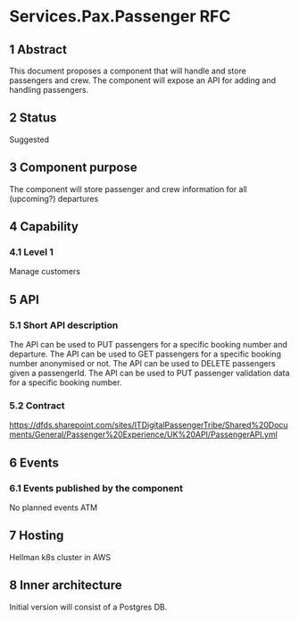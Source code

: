 # Services.Pax.Passenger RFC
## 1 Abstract
This document proposes a component that will handle and store passengers and crew. The component will expose an API for adding and handling passengers.

## 2 Status
Suggested

## 3 Component purpose
The component will store passenger and crew information for all (upcoming?) departures

## 4 Capability
### 4.1 Level 1
Manage customers

## 5 API
### 5.1 Short API description
The API can be used to PUT passengers for a specific booking number and departure.
The API can be used to GET passengers for a specific booking number anonymised or not.
The API can be used to DELETE passengers given a passengerId.
The API can be used to PUT passenger validation data for a specific booking number.

### 5.2 Contract
https://dfds.sharepoint.com/sites/ITDigitalPassengerTribe/Shared%20Documents/General/Passenger%20Experience/UK%20API/PassengerAPI.yml

## 6 Events
### 6.1 Events published by the component
No planned events ATM

## 7 Hosting
Hellman k8s cluster in AWS

## 8 Inner architecture
Initial version will consist of a Postgres DB.